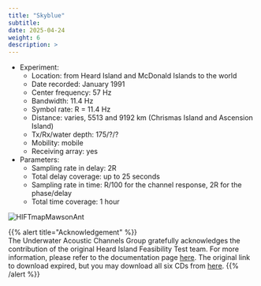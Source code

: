 ```yaml
---
title: "Skyblue"
subtitle: 
date: 2025-04-24
weight: 6
description: >
---
```


* Experiment:
  * Location: from Heard Island and McDonald Islands to the world
  * Date recorded: January 1991
  * Center frequency: 57 Hz 
  * Bandwidth: 11.4 Hz
  * Symbol rate: R = 11.4 Hz
  * Distance: varies, 5513 and 9192 km (Chrismas Island and Ascension Island)
  * Tx/Rx/water depth: 175/?/?
  * Mobility: mobile
  * Receiving array: yes
* Parameters:
  * Sampling rate in delay: 2R
  * Total delay coverage: up to 25 seconds
  * Sampling rate in time: R/100 for the channel response, 2R for the phase/delay
  * Total time coverage: 1 hour

![HIFTmapMawsonAnt](https://github.com/user-attachments/assets/e8db9fb1-e876-4a94-936e-bacd2f79665e)

{{% alert title="Acknowledgement" %}}  
The Underwater Acoustic Channels Group gratefully acknowledges the contribution of the original Heard Island Feasibility Test team. For more information, please refer to the documentation page [here](https://staff.washington.edu/dushaw/heard/index.shtml). The original link to download expired, but you may download all six CDs from [here](https://oalib-acoustics.org/experiments-data/).
{{% /alert %}}
